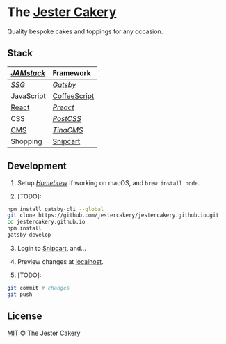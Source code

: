 The [Jester Cakery]
===================
Quality bespoke cakes and toppings for any occasion.

Stack
---------------------------------
| _[JAMstack]_ | Framework      |
|:-------------|:---------------|
| _[SSG]_      | _[Gatsby]_     |
| JavaScript   | [CoffeeScript] |
| [React]      | _[Preact]_     |
| CSS          | _[PostCSS]_    |
| [CMS]        | _[TinaCMS]_    |
| Shopping     | [Snipcart]     |

Development
-----------
1. Setup _[Homebrew]_ if working on macOS, and `brew install node`.

2. [TODO]:
~~~ sh
npm install gatsby-cli --global
git clone https://github.com/jestercakery/jestercakery.github.io.git
cd jestercakery.github.io
npm install
gatsby develop
~~~

3. Login to [Snipcart], and…

4. Preview changes at [localhost].

5. [TODO]:
~~~ sh
git commit # changes
git push
~~~


License
-------
[MIT] © The Jester Cakery

[MIT]:              LICENSE.md
[Daniel Bayley]:    https://github.com/danielbayley

[Jester Cakery]:    https://jestercakery.co

[JAMstack]:         https://jamstack.wtf
[SSG]:              https://staticgen.com
[CMS]:              https://headlesscms.org

[gatsby]:           https://gatsbyjs.org
[CoffeeScript]:     https://coffeescript.org
[react]:            https://facebook.github.io/react
[preact]:           https://preactjs.com
[postcss]:          https://postcss.org
[TinaCMS]:          https://tinacms.org
[snipcart]:         https://snipcart.com

[homebrew]:         https://brew.sh

[localhost]:        http://localhost:8000


[API]:              http://
[github]:           https://developer.github.com/v3
